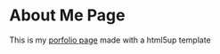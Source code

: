 # About Me Page
This is my [porfolio page](https://valentin.zwerschke.net) made with a html5up template
